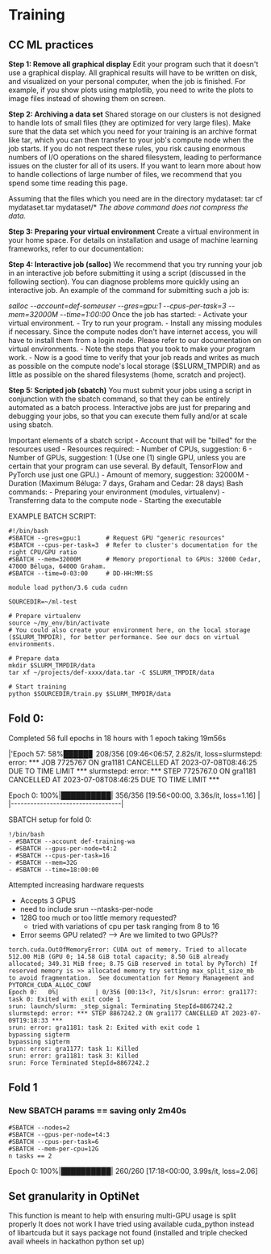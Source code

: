 # Training
## CC ML practices

**Step 1: Remove all graphical display**
Edit your program such that it doesn't use a graphical display. All graphical results will have to be written on disk, and visualized on your personal computer, when the job is finished. For example, if you show plots using matplotlib, you need to write the plots to image files instead of showing them on screen.

**Step 2: Archiving a data set**
Shared storage on our clusters is not designed to handle lots of small files (they are optimized for very large files). Make sure that the data set which you need for your training is an archive format like tar, which you can then transfer to your job's compute node when the job starts. If you do not respect these rules, you risk causing enormous numbers of I/O operations on the shared filesystem, leading to performance issues on the cluster for all of its users. If you want to learn more about how to handle collections of large number of files, we recommend that you spend some time reading this page.

Assuming that the files which you need are in the directory mydataset:
    tar cf mydataset.tar mydataset/*
*The above command does not compress the data.*

**Step 3: Preparing your virtual environment**
Create a virtual environment in your home space.
For details on installation and usage of machine learning frameworks, refer to our documentation:

**Step 4: Interactive job (salloc)**
We recommend that you try running your job in an interactive job before submitting it using a script (discussed in the following section). You can diagnose problems more quickly using an interactive job. An example of the command for submitting such a job is:

_salloc --account=def-someuser --gres=gpu:1 --cpus-per-task=3 --mem=32000M --time=1:00:00_
Once the job has started:
    - Activate your virtual environment.
    - Try to run your program.
    - Install any missing modules if necessary. Since the compute nodes don't have internet access, you will have to install them from a login node. Please refer to our documentation on virtual environments.
    - Note the steps that you took to make your program work.
    - Now is a good time to verify that your job reads and writes as much as possible on the compute node's local storage ($SLURM_TMPDIR) and as little as possible on the shared filesystems (home, scratch and project).

**Step 5: Scripted job (sbatch)**
You must submit your jobs using a script in conjunction with the sbatch command, so that they can be entirely automated as a batch process. Interactive jobs are just for preparing and debugging your jobs, so that you can execute them fully and/or at scale using sbatch.

Important elements of a sbatch script
    - Account that will be "billed" for the resources used
    - Resources required:
        - Number of CPUs, suggestion: 6
        - Number of GPUs, suggestion: 1 (Use one (1) single GPU, unless you are certain that your program can use several. By default, TensorFlow and PyTorch use just one GPU.)
        - Amount of memory, suggestion: 32000M
        - Duration (Maximum Béluga: 7 days, Graham and Cedar: 28 days)
    Bash commands:
        - Preparing your environment (modules, virtualenv)
        - Transferring data to the compute node
        - Starting the executable


EXAMPLE BATCH SCRIPT:
```
#!/bin/bash
#SBATCH --gres=gpu:1       # Request GPU "generic resources"
#SBATCH --cpus-per-task=3  # Refer to cluster's documentation for the right CPU/GPU ratio
#SBATCH --mem=32000M       # Memory proportional to GPUs: 32000 Cedar, 47000 Béluga, 64000 Graham.
#SBATCH --time=0-03:00     # DD-HH:MM:SS

module load python/3.6 cuda cudnn

SOURCEDIR=~/ml-test

# Prepare virtualenv
source ~/my_env/bin/activate
# You could also create your environment here, on the local storage ($SLURM_TMPDIR), for better performance. See our docs on virtual environments.

# Prepare data
mkdir $SLURM_TMPDIR/data
tar xf ~/projects/def-xxxx/data.tar -C $SLURM_TMPDIR/data

# Start training
python $SOURCEDIR/train.py $SLURM_TMPDIR/data
```

## Fold 0:

Completed 56 full epochs in 18 hours with 1 epoch taking 19m56s

|'Epoch 57:  58%█████▊     208/356 [09:46<06:57,  2.82s/it, loss=slurmstepd: error: *** JOB 7725767 ON gra1181 CANCELLED AT 2023-07-08T08:46:25 DUE TO TIME LIMIT ***
slurmstepd: error: *** STEP 7725767.0 ON gra1181 CANCELLED AT 2023-07-08T08:46:25 DUE TO TIME LIMIT ***

Epoch 0: 100%|██████████| 356/356 [19:56<00:00,  3.36s/it, loss=1.16] |
|----------------------------------|

SBATCH setup for fold 0:
```
!/bin/bash
- #SBATCH --account def-training-wa
- #SBATCH --gpus-per-node=t4:2
- #SBATCH --cpus-per-task=16
- #SBATCH --mem=32G
- #SBATCH --time=18:00:00
```

Attempted increasing hardware requests
 - Accepts 3 GPUS
 - need to include srun --ntasks-per-node
 - 128G too much or too little memory requested?
    - tried with variations of cpu per task ranging from 8 to 16
- Error seems GPU related?
    --> Are we limited to two GPUs??

```
torch.cuda.OutOfMemoryError: CUDA out of memory. Tried to allocate 512.00 MiB (GPU 0; 14.58 GiB total capacity; 8.50 GiB already allocated; 349.31 MiB free; 8.75 GiB reserved in total by PyTorch) If reserved memory is >> allocated memory try setting max_split_size_mb to avoid fragmentation.  See documentation for Memory Management and PYTORCH_CUDA_ALLOC_CONF
Epoch 0:   0%|          | 0/356 [00:13<?, ?it/s]srun: error: gra1177: task 0: Exited with exit code 1
srun: launch/slurm: _step_signal: Terminating StepId=8867242.2
slurmstepd: error: *** STEP 8867242.2 ON gra1177 CANCELLED AT 2023-07-09T19:18:33 ***
srun: error: gra1181: task 2: Exited with exit code 1
bypassing sigterm
bypassing sigterm
srun: error: gra1177: task 1: Killed
srun: error: gra1181: task 3: Killed
srun: Force Terminated StepId=8867242.2
```

## Fold 1
### New SBATCH params == saving only 2m40s

```
#SBATCH --nodes=2
#SBATCH --gpus-per-node=t4:3
#SBATCH --cpus-per-task=6
#SBATCH --mem-per-cpu=12G
n tasks == 2
```

Epoch 0: 100%|██████████| 260/260 [17:18<00:00,  3.99s/it, loss=2.06]

## Set granularity in OptiNet
This function is meant to help with ensuring multi-GPU usage is split properly
It does not work
I have tried using available cuda_python instead of libartcuda but it says package not found (installed and triple checked avail wheels in hackathon python set up)